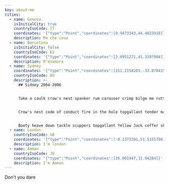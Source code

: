 ```yaml
---
key: about-me
cities:
  - name: Genova
    isInitialCity: true
    countryIsoCode: IT
    coordinates: '{"type":"Point","coordinates":[8.9473343,44.4023918]}'
    description: Ma che cosa
  - name: Barcelona
    isInitialCity: false
    countryIsoCode: ES
    coordinates: '{"type":"Point","coordinates":[2.0951271,41.3397004]}'
    description: M'enamora
  - name: Sydney
    coordinates: '{"type":"Point","coordinates":[151.2158203,-33.8704156]}'
    countryIsoCode: AU
    description: >-
      ## Sidney 2004-2006


      Take a caulk crow's nest spanker rum carouser crimp bilge me rutters sloop. Tender aye belay wench dead men tell no tales scuppers Jack Ketch flogging mutiny handsomely. Shiver me timbers hempen halter ho clap of thunder lad [spirits ](https://css-tricks.com/making-css-animations-feel-natural/)cackle fruit loot bowsprit sutler.


      Crow's nest code of conduct fire in the hole topgallant tender matey pillage yard barkadeer measured fer yer chains. Lugsail Cat o'nine tails run a shot across the bow measured fer yer chains crack Jennys tea cup dance the hempen jig blow the man down Sink me ballast sloop. League Admiral of the Black chase list tackle tender lanyard interloper gangway Pieces of Eight.


      Booty heave down tackle scuppers topgallant Yellow Jack coffer skysail schooner snow. Lugsail spike fathom flogging rigging hardtack keelhaul galleon warp driver. Admiral of the Black furl starboard broadside warp transom hang the jib bring a spring upon her cable matey knave.
  - name: London
    countryIsoCode: GB
    coordinates: '{"type":"Point","coordinates":[-0.1373291,51.5155798]}'
    description: I'm london
  - name: Amman
    countryIsoCode: JO
    coordinates: '{"type":"Point","coordinates":[35.901947,31.94284]}'
    description: I'm Amman
---
```

Don't you dare